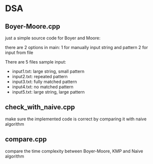 # DSA

## Boyer-Moore.cpp

just a simple source code for Boyer and Moore:

there are 2 options in main:
1 for manually input string and pattern
2 for input from file

There are 5 files sample input:

+ input1.txt: large string, small pattern
+ input2.txt: repeated pattern
+ input3.txt: fully matched pattern
+ input4.txt: no matched pattern
+ input5.txt: large string, large pattern

## check_with_naive.cpp

make sure the implemented code is correct by comparing it with naive algorithm

## compare.cpp

compare the time complexity between Boyer-Moore, KMP and Naive algorithm